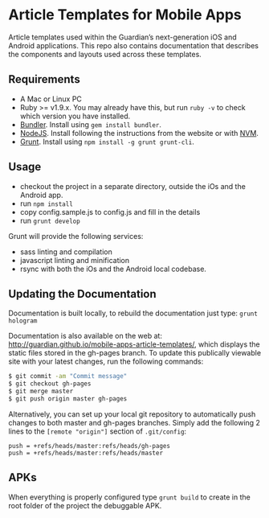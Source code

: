 # Article Templates for Mobile Apps
Article templates used within the Guardian’s next-generation iOS and Android applications. This repo also contains documentation that describes the components and layouts used across these templates.

## Requirements
* A Mac or Linux PC
* Ruby >= v1.9.x. You may already have this, but run `ruby -v` to check which version you have installed.
* [Bundler](http://bundler.io). Install using `gem install bundler`.
* [NodeJS](http://nodejs.org/). Install following the instructions from the website or with [NVM](https://github.com/creationix/nvm).
* [Grunt](http://gruntjs.com/). Install using `npm install -g grunt grunt-cli`.

## Usage
* checkout the project in a separate directory, outside the iOs and the Android app.
* run `npm install` 
* copy config.sample.js to config.js and fill in the details
* run `grunt develop` 

Grunt will provide the following services:
* sass linting and compilation
* javascript linting and minification
* rsync with both the iOs and the Android local codebase.

## Updating the Documentation
Documentation is built locally, to rebuild the documentation just type: `grunt hologram`

Documentation is also available on the web at: http://guardian.github.io/mobile-apps-article-templates/, which displays the static files stored in the gh-pages branch. To update this publically viewable site with your latest changes, run the following commands:

```bash
$ git commit -am "Commit message"
$ git checkout gh-pages
$ git merge master
$ git push origin master gh-pages
```

Alternatively, you can set up your local git repository to automatically push changes to both master and gh-pages branches. Simply add the following 2 lines to the ``[remote "origin"]`` section of ``.git/config``:

```
push = +refs/heads/master:refs/heads/gh-pages
push = +refs/heads/master:refs/heads/master
```

## APKs 
When everything is properly configured type `grunt build` to create in the root folder of the project the debuggable APK.